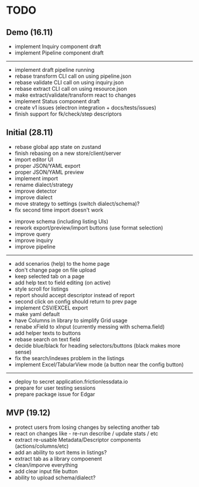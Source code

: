 # TODO

## Demo (16.11)

+ implement Inquiry component draft
+ implement Pipeline component draft
---
+ implement draft pipeline running
+ rebase transform CLI call on using pipeline.json
+ rebase validate CLI call on using inquiry.json
+ rebase extract CLI call on using resource.json
+ make extract/validate/transform react to changes
+ implement Status component draft
+ create v1 issues (electron integration + docs/tests/issues)
+ finish support for fk/check/step descriptors

## Initial (28.11)

+ rebase global app state on zustand
+ finish rebasing on a new store/client/server
+ import editor UI
+ proper JSON/YAML export
+ proper JSON/YAML preview
+ implement import
+ rename dialect/strategy
+ improve detector
+ improve dialect
+ move strategy to settings (switch dialect/schema)?
+ fix second time import doesn't work
- improve schema (including listing UIs)
- rework export/preview/import buttons (use format selection)
- improve query
- improve inquiry
- improve pipeline
- ---
- add scenarios (help) to the home page
- don't change page on file upload
- keep selected tab on a page
- add help text to field editing (on active)
- style scroll for listings
- report should accept descriptor instead of report
- second click on config should return to prev page
- implement CSV/EXCEL export
- make yaml default
- have Columns in library to simplify Grid usage
- renabe xField to xInput (currently messing with schema.field)
- add helper texts to buttons
- rebase search on text field
- decide blue/black for heading selectors/buttons (black makes more sense)
- fix the search/indexes problem in the listings
- implement Excel/TabularView mode (a button near the config button)
- ---
- deploy to secret application.frictionlessdata.io
- prepare for user testing sessions
- prepare package issue for Edgar

## MVP (19.12)

- protect users from losing changes by selecting another tab
- react on changes like - re-run describe / update stats / etc
- extract re-usable Metadata/Descriptor components (actions/columns/etc)
- add an ability to sort items in listings?
- extract tab as a library compoenent
- clean/imporve everything
- add clear input file button
- ability to upload schema/dialect?
